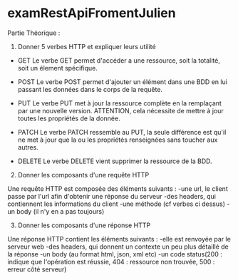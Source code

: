 # examRestApiFromentJulien

Partie Théorique :

1) Donner 5 verbes HTTP et expliquer leurs utilité

* GET 
Le verbe GET permet d'accéder a une ressource, soit la totalité, soit un élement spécifique.

* POST
Le verbe POST permet d'ajouter un élément dans une BDD en lui passant les données dans le corps de la requête. 

* PUT
Le verbe PUT met à jour la ressource complète en la remplaçant par une nouvelle version. ATTENTION, cela nécessite de mettre à jour toutes les propriétés de la donnée.

* PATCH
Le verbe PATCH ressemble au PUT, la seule différence est qu'il ne met à jour que la ou les propriétés renseignées sans toucher aux autres.

* DELETE
Le verbe DELETE vient supprimer la ressource de la BDD.

2) Donner les composants d'une requête HTTP

Une requête HTTP est composée des éléments suivants : 
-une url, le client passe par l'url afin d'obtenir une réponse du serveur
-des headers, qui contiennent les informations du client
-une méthode (cf verbes ci dessus)
-un body (il n'y en a pas toujours)


3) Donner les composants d'une réponse HTTP

Une réponse HTTP contient les éléments suivants :
-elle est renvoyée par le serveur web
-des headers, qui donnent un contexte un peu plus détaillé de la réponse
-un body (au format html, json, xml etc)
-un code status(200 : indique que l'opération est réussie, 404 : ressource non trouvée, 500 : erreur côté serveur)
